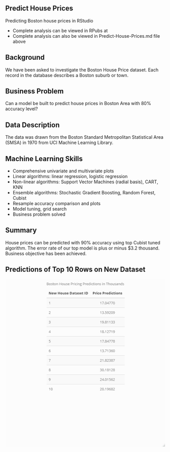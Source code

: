 ## Predict House Prices 
Predicting Boston house prices in RStudio
* Complete analysis can be viewed in RPubs at 
* Complete analysis can also be viewed in Predict-House-Prices.md file above

## Background
We have been asked to investigate the Boston House Price dataset. Each record in the database describes a Boston suburb or town. 

## Business Problem
Can a model be built to predict house prices in Boston Area with 80% accuracy level?

## Data Description
The data was drawn from the Boston Standard Metropolitan Statistical Area (SMSA) in 1970 from UCI Machine Learning Library.

## Machine Learning Skills
* Comprehensive univariate and multivariate plots
* Linear algorithms: linear regression, logistic regression
* Non-linear algorithms: Support Vector Machines (radial basis), CART, KNN
* Ensemble algorithms: Stochastic Gradient Boosting, Random Forest, Cubist
* Resample accuracy comparison and plots
* Model tuning, grid search
* Business problem solved

## Summary
House prices can be predicted with 90% accuracy using top Cubist tuned algorithm. The error rate of our top model is plus or minus $3.2 thousand. Business objective has been achieved.

## Predictions of Top 10 Rows on New Dataset
![Visual 1](https://github.com/jlbrosnahan/Predict-House-Prices/blob/master/Preds_Top10_Rows.jpeg)
